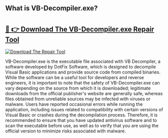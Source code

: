 ## What is VB-Decompiler.exe? 

# <h2><a href="https://exedetect.com/download.php?VB-Decompiler.exe">🔗 👉 Download The VB-Decompiler.exe Repair Tool</a></h2>

[![Download The Repair Tool](https://exedetect.com/download-button.jpg)](https://exedetect.com/download.php?VB-Decompiler.exe)

VB-Decompiler.exe is the executable file associated with VB Decompiler, a software developed by DotFix Software, which is designed to decompile Visual Basic applications and provide source code from compiled binaries. While the software can be a useful tool for developers and reverse engineers, it is important to note that the safety of VB-Decompiler.exe can vary depending on the source from which it is downloaded; legitimate downloads from the official publisher's website are generally safe, whereas files obtained from unreliable sources may be infected with viruses or malware. Users have reported occasional errors while running the application, including issues related to compatibility with certain versions of Visual Basic or crashes during the decompilation process. Therefore, it is recommended to ensure that you have updated antivirus software and to scan the executable before use, as well as to verify that you are using the official version to minimize risks associated with malware.